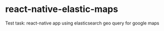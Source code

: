 # react-native-elastic-maps
Test task: react-native app using elasticsearch geo query for google maps
